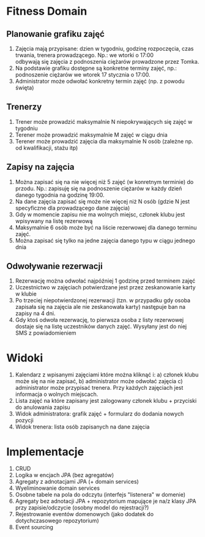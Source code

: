 Fitness Domain
==============

Planowanie grafiku zajęć
------------------------

1. Zajęcia mają przypisane: dzien w tygodniu, godzinę rozpoczęcia, czas trwania, trenera prowadzącego. Np.: we wtorki o 17:00 odbywają się zajęcia z podnoszenia ciężarów prowadzone przez Tomka.
2. Na podstawie grafiku dostępne są konkretne terminy zajęć, np.: podnoszenie ciężarów we wtorek 17 stycznia o 17:00.
3. Administrator może odwołać konkretny termin zajęć (np. z powodu święta)

Trenerzy
--------

1. Trener może prowadzić maksymalnie N niepokrywających się zajęć w tygodniu
2. Terener może prowadzić maksymalnie M zajęć w ciągu dnia
3. Terener może prowadzić zajęcia dla maksymalnie N osób (zależne np. od kwalifikacji, stażu itp)

Zapisy na zajęcia
-----------------

1. Można zapisać się na nie więcej niż 5 zajęć (w konretnym terminie) do przodu. Np.: zapisuję się na podnoszenie ciężarów w każdy dzień danego tygodnia na godzinę 19:00.
2. Na dane zajęcia zapisać się może nie więcej niż N osób (gdzie N jest specyficzne dla prowadzącego dane zajęcia)
3. Gdy w momencie zapisu nie ma wolnych miejsc, członek klubu jest wpisywany na listę rezerwową
4. Maksymalnie 6 osób może być na liście rezerwowej dla danego terminu zajęć.
5. Można zapisać się tylko na jedne zajęcia danego typu w ciągu jednego dnia

Odwoływanie rezerwacji
----------------------

1. Rezerwację można odwołać najpóźniej 1 godzinę przed terminem zajęć
2. Uczestnictwo w zajęciach potwierdzane jest przez zeskanowanie karty w klubie
3. Po trzeciej niepotwierdzonej rezerwacji (tzn. w przypadku gdy osoba zapisała się na zajęcia ale nie zeskanowała karty) następuje ban na zapisy na 4 dni.
4. Gdy ktoś odwoła rezerwację, to pierwsza osoba z listy rezerwowej dostaje się na listę uczestników danych zajęć. Wysyłany jest do niej SMS z powiadomieniem

Widoki
======

1. Kalendarz z wpisanymi zajęciami które można kliknąć i: a) członek klubu może się na nie zapisać, b) administrator może odwołać zajęcia c) administrator może przypisać trenera. Przy każdych zajęciach jest informacja o wolnych miejscach.
2. Lista zajęć na które zapisany jest zalogowany członek klubu + przyciski do anulowania zapisu
3. Widok administratora: grafik zajęć + formularz do dodania nowych pozycji
4. Widok trenera: lista osób zapisanych na dane zajęcia

Implementacje
=============

1. CRUD
2. Logika w encjach JPA (bez agregatów)
3. Agregaty z adnotacjami JPA (+ domain services)
4. Wyeliminowanie domain services
5. Osobne tabele na pola do odczytu (interfejs "listenera" w domenie)
6. Agregaty bez adnotacji JPA + repozytorium mapujące je na/z klasy JPA przy zapisie/odczycie (osobny model do rejestracji?)
7. Rejestrowanie eventów domenowych (jako dodatek do dotychczasowego repozytorium)
8. Event sourcing

